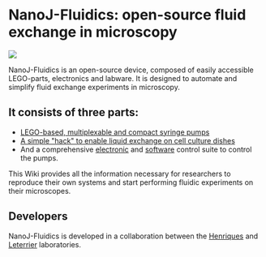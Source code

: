 # NanoJ-Fluidics: open-source fluid exchange in microscopy

![][8]

NanoJ-Fluidics is an open-source device, composed of easily accessible LEGO-parts, electronics and labware. It is designed to automate and simplify fluid exchange experiments in microscopy. 

## It consists of three parts:
+ [LEGO-based, multiplexable and compact syringe pumps][4]
+ [A simple "hack" to enable liquid exchange on cell culture dishes][5]
+ And a comprehensive [electronic][6] and [software][7] control suite to control the pumps.

This Wiki provides all the information necessary for researchers to reproduce their own systems and start performing fluidic experiments on their microscopes.

## Developers
NanoJ-Fluidics is developed in a collaboration between the [Henriques][1] and [Leterrier][9] laboratories. 

  [1]: http://www.ucl.ac.uk/lmcb/users/ricardo-henriques
  [2]: http://www.ucl.ac.uk/lmcb/
  [3]: http://www.ucl.ac.uk/
  [4]: https://github.com/HenriquesLab/NanoJ-Fluidics/wiki/Pumpy-Home
  [5]: https://github.com/HenriquesLab/NanoJ-Fluidics/wiki/Labware-Home
  [6]: https://github.com/HenriquesLab/NanoJ-Fluidics/wiki/Electronics-Home
  [7]: https://github.com/HenriquesLab/NanoJ-Fluidics/wiki/GUI-Home
  [8]: https://github.com/HenriquesLab/NanoJ-Fluidics/wiki/Files/PedroPumpsSample.png
  [9]: http://www.neurocytolab.org/
